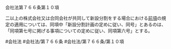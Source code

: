 会社法第７６６条第１０項

二以上の株式会社又は合同会社が共同して新設分割をする場合における[前項](会社法＿＿＿＿第７６６条第９項)の規定の適用については、同項中「新設分割計画の定めに従い、同号」とあるのは、「同項第七号に掲げる事項についての定めに従い、同項第六号」とする。

#会社法
#会社法/第７６６条
#会社法/第７６６条/第１０項

